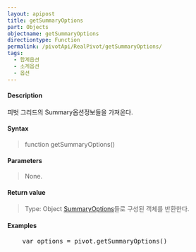 ```yaml
---
layout: apipost
title: getSummaryOptions
part: Objects
objectname: getSummaryOptions
directiontype: Function
permalink: /pivotApi/RealPivot/getSummaryOptions/
tags:
  - 합계옵션
  - 소게옵션
  - 옵션
---
```



#### Description

 피벗 그리드의 Summary옵션정보들을 가져온다.    

#### Syntax

> function getSummaryOptions()

#### Parameters

> None.

#### Return value

> Type: Object 
> [SummaryOptions](/pivotApi/types/SummaryOptions/)들로 구성된 객체를 반환한다.  

#### Examples 

<pre class="prettyprint">
    var options = pivot.getSummaryOptions()
</pre>

